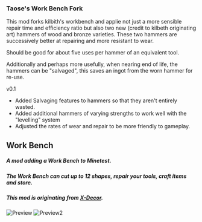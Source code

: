 ### Taose's Work Bench Fork ###
This mod forks kilbith's workbench and applie not just a more sensible repair time and efficiency ratio 
but also two new (credit to kilbeth originating art) hammers of wood and bronze varieties. These two hammers are successively better at repairing and more resistant to wear. 

Should be good for about five uses per hammer of an equivalent tool. 

Additionally and perhaps more usefully, when nearing end of life, the hammers can be "salvaged", this saves an ingot from the worn hammer for re-use. 

v0.1 <br /> 
-  Added Salvaging features to hammers so that they aren't entirely wasted. 
-  Added additional hammers of varying strengths to work well with the "levelling" system
-  Adjusted the rates of wear and repair to be more friendly to gameplay. 


## Work Bench ##

##### A mod adding a Work Bench to Minetest. #####
##### The Work Bench can cut up to 12 shapes, repair your tools, craft items and store. #####

##### This mod is originating from [X-Decor](https://github.com/kilbith/xdecor). #####

![Preview](http://i.imgur.com/Pqg3G92.png)
![Preview2](http://i.imgur.com/cCR4FJc.png)


